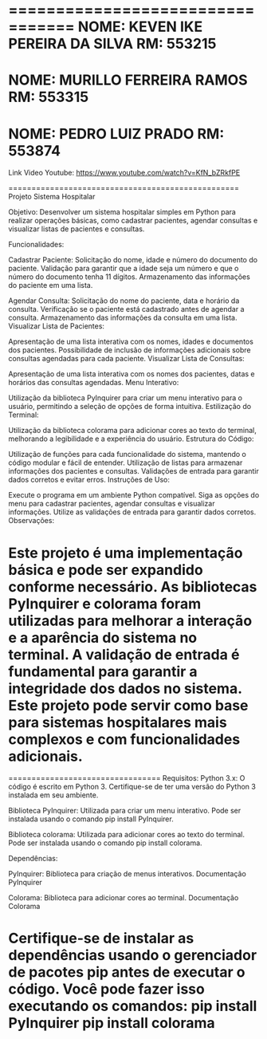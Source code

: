 =================================
NOME: KEVEN IKE PEREIRA DA SILVA 
RM: 553215
=================================
NOME: MURILLO FERREIRA RAMOS
RM: 553315
================================
NOME: PEDRO LUIZ PRADO
RM: 553874
================================

Link Video Youtube: https://www.youtube.com/watch?v=KfN_bZRkfPE

==================================================
Projeto Sistema Hospitalar

Objetivo:
Desenvolver um sistema hospitalar simples em Python para realizar operações básicas, como cadastrar pacientes, agendar consultas e visualizar listas de pacientes e consultas.

Funcionalidades:

Cadastrar Paciente:
Solicitação do nome, idade e número do documento do paciente.
Validação para garantir que a idade seja um número e que o número do documento tenha 11 dígitos.
Armazenamento das informações do paciente em uma lista.

Agendar Consulta:
Solicitação do nome do paciente, data e horário da consulta.
Verificação se o paciente está cadastrado antes de agendar a consulta.
Armazenamento das informações da consulta em uma lista.
Visualizar Lista de Pacientes:

Apresentação de uma lista interativa com os nomes, idades e documentos dos pacientes.
Possibilidade de inclusão de informações adicionais sobre consultas agendadas para cada paciente.
Visualizar Lista de Consultas:

Apresentação de uma lista interativa com os nomes dos pacientes, datas e horários das consultas agendadas.
Menu Interativo:

Utilização da biblioteca PyInquirer para criar um menu interativo para o usuário, permitindo a seleção de opções de forma intuitiva.
Estilização do Terminal:

Utilização da biblioteca colorama para adicionar cores ao texto do terminal, melhorando a legibilidade e a experiência do usuário.
Estrutura do Código:

Utilização de funções para cada funcionalidade do sistema, mantendo o código modular e fácil de entender.
Utilização de listas para armazenar informações dos pacientes e consultas.
Validações de entrada para garantir dados corretos e evitar erros.
Instruções de Uso:

Execute o programa em um ambiente Python compatível.
Siga as opções do menu para cadastrar pacientes, agendar consultas e visualizar informações.
Utilize as validações de entrada para garantir dados corretos.
Observações:

Este projeto é uma implementação básica e pode ser expandido conforme necessário.
As bibliotecas PyInquirer e colorama foram utilizadas para melhorar a interação e a aparência do sistema no terminal.
A validação de entrada é fundamental para garantir a integridade dos dados no sistema.
Este projeto pode servir como base para sistemas hospitalares mais complexos e com funcionalidades adicionais.
============================================

=================================
Requisitos:
Python 3.x: O código é escrito em Python 3. Certifique-se de ter uma versão do Python 3 instalada em seu ambiente.

Biblioteca PyInquirer: Utilizada para criar um menu interativo. Pode ser instalada usando o comando pip install PyInquirer.

Biblioteca colorama: Utilizada para adicionar cores ao texto do terminal. Pode ser instalada usando o comando pip install colorama.

Dependências:

PyInquirer: Biblioteca para criação de menus interativos. Documentação PyInquirer

Colorama: Biblioteca para adicionar cores ao terminal. Documentação Colorama

Certifique-se de instalar as dependências usando o gerenciador de pacotes pip antes de executar o código. Você pode fazer isso executando os comandos:
pip install PyInquirer
pip install colorama
=============================
